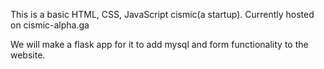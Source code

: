 This is a basic HTML, CSS, JavaScript cismic(a startup).
Currently hosted on cismic-alpha.ga

We will make a flask app for it to add mysql and form functionality to the website.
